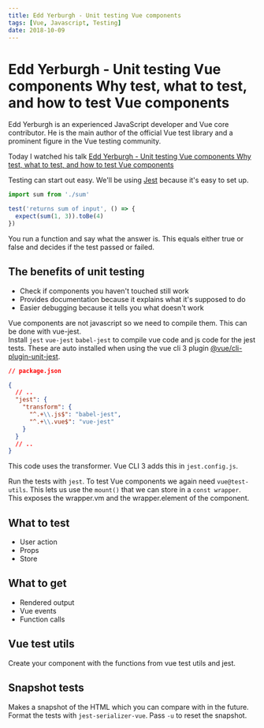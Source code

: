 ```yaml
---
title: Edd Yerburgh - Unit testing Vue components
tags: [Vue, Javascript, Testing]
date: 2018-10-09
---
```


# Edd Yerburgh - Unit testing Vue components Why test, what to test, and how to test Vue components

Edd Yerburgh is an experienced JavaScript developer and Vue core contributor. He is the main author of the official Vue test library and a prominent figure in the Vue testing community.

Today I watched his talk [Edd Yerburgh - Unit testing Vue components Why test, what to test, and how to test Vue components](https://youtu.be/LxXsGNXsMo8)

Testing can start out easy. We'll be using [Jest](https://vue-test-utils.vuejs.org/guides/testing-single-file-components-with-jest.html) because it's easy to set up.

```js
import sum from './sum'

test('returns sum of input', () => {
  expect(sum(1, 3)).toBe(4)
})
```

You run a function and say what the answer is. This equals either true or false and decides if the test passed or failed.

## The benefits of unit testing

- Check if components you haven't touched still work
- Provides documentation because it explains what it's supposed to do
- Easier debugging because it tells you what doesn't work

Vue components are not javascript so we need to compile them. This can be done with vue-jest.  
Install `jest` `vue-jest` `babel-jest` to compile vue code and js code for the jest tests. These are auto installed when using the vue cli 3 plugin [@vue/cli-plugin-unit-jest](https://github.com/vuejs/vue-cli/tree/dev/packages/@vue/cli-plugin-unit-jest#readme).

```json
// package.json

{
  // ..
  "jest": {
    "transform": {
      "^.+\\.js$": "babel-jest",
      "^.+\\.vue$": "vue-jest"
    }
  }
  // ..
}
```

This code uses the transformer. Vue CLI 3 adds this in `jest.config.js`.

Run the tests with `jest`. To test Vue components we again need `vue@test-utils`. This lets us use the `mount()` that we can store in a `const wrapper`. This exposes the wrapper.vm and the wrapper.element of the component.

## What to test

- User action
- Props
- Store

## What to get

- Rendered output
- Vue events
- Function calls

## Vue test utils

Create your component with the functions from vue test utils and jest.

## Snapshot tests

Makes a snapshot of the HTML which you can compare with in the future.
Format the tests with `jest-serializer-vue`.
Pass `-u` to reset the snapshot.
